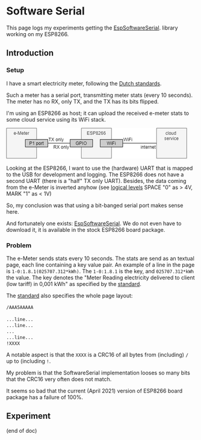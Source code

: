 # Software Serial

This page logs my experiments getting the [EspSoftwareSerial](https://github.com/plerup/espsoftwareserial).
library working on my ESP8266.

## Introduction

### Setup

I have a smart electricity meter, following the 
[Dutch standards](https://www.netbeheernederland.nl/_upload/Files/Slimme_meter_15_32ffe3cc38.pdf).

Such a meter has a serial port, transmitting meter stats (every 10 seconds).
The meter has no RX, only TX, and the TX has its bits flipped.

I'm using an ESP8266 as host; it can upload the received e-meter stats to some cloud service using its WiFi stack.

![e-Meter system diagram](emeter-system.drawio.png)

Looking at the ESP8266, I want to use the (hardware) UART that is mapped to the USB for development and logging.
The ESP8266 does not have a second UART (there is a "half" TX only UART). 
Besides, the data coming from the e-Meter is inverted anyhow 
(see [logical levels](https://www.netbeheernederland.nl/_upload/Files/Slimme_meter_15_32ffe3cc38.pdf#page=6) SPACE "0" as > 4V, MARK "1" as < 1V)

So, my conclusion was that using a bit-banged serial port makes sense here.

And fortunately one exists: [EspSoftwareSerial](https://github.com/plerup/espsoftwareserial).
We do not even have to download it, it is available in the stock ESP8266 board package.

### Problem

The e-Meter sends stats every 10 seconds.
The stats are send as an textual page, each line containing a key value pair.
An example of a line in the page is `1-0:1.8.1(025707.312*kWh)`.
The `1-0:1.8.1` is the key, and `025707.312*kWh` the value.
The key denotes the "Meter Reading electricity delivered to client (low tariff) in 0,001 kWh" 
as specified by the [standard](https://www.netbeheernederland.nl/_upload/Files/Slimme_meter_15_32ffe3cc38.pdf#page=17).

The [standard](https://www.netbeheernederland.nl/_upload/Files/Slimme_meter_15_32ffe3cc38.pdf#page=7)
also specifies the whole page layout:

```
/AAA5AAAAA

...line...
...line...
...
...line...
!XXXX
```

A notable aspect is that the `XXXX` is a CRC16 of all bytes from (including) `/` up to (including `!`.

My problem is that the SoftwareSerial implementation looses so many bits that the CRC16 very often does not match.

It seems so bad that the current (April 2021) version of ESP8266 board package has a failure of 100%.


## Experiment


(end of doc)